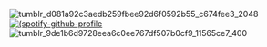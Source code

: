 ![tumblr_d081a92c3aedb259fbee92d6f0592b55_c674fee3_2048](https://github.com/user-attachments/assets/fa8b9c92-ae35-4c6f-ba31-f40e29301124)
[![(spotify-github-profile](https://spotify-github-profile.kittinanx.com/api/view.svg?uid=312ydtze6lxw27mshtyctdc4bwcu&redirect=true][https://spotify-github-profile.kittinanx.com/api/view.svg?uid=312ydtze6lxw27mshtyctdc4bwcu&cover_image=true&theme=novatorem&show_offline=true&background_color=121212&interchange=true&bar_color=c999ff&bar_color_cover=false)](https://github.com/kittinan/spotify-github-profile)![tumblr_9de1b6d9728eea6c0ee767df507b0cf9_11565ce7_400](https://github.com/user-attachments/assets/df730a18-679a-46ca-bd1f-4879f2d8a609)


<!---
d3toraheds/d3toraheds is a ✨ special ✨ repository because its `README.md` (this file) appears on your GitHub profile.
You can click the Preview link to take a look at your changes.
--->

